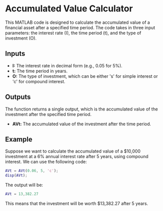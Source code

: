 # Accumulated Value Calculator

This MATLAB code is designed to calculate the accumulated value of a financial asset after a specified time period. The code takes in three input parameters: the interest rate (I), the time period (t), and the type of investment (O).

## Inputs

- **I:** The interest rate in decimal form (e.g., 0.05 for 5%).
- **t:** The time period in years.
- **O:** The type of investment, which can be either 's' for simple interest or 'c' for compound interest.

## Outputs

The function returns a single output, which is the accumulated value of the investment after the specified time period.

- **AVt:** The accumulated value of the investment after the time period.

## Example

Suppose we want to calculate the accumulated value of a $10,000 investment at a 6% annual interest rate after 5 years, using compound interest. We can use the following code:

```matlab
AVt = AVt(0.06, 5, 'c');
disp(AVt);
```

The output will be:

```matlab
AVt = 13,382.27
```

This means that the investment will be worth $13,382.27 after 5 years.